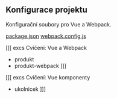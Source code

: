 ## Konfigurace projektu

Konfigurační soubory pro Vue a Webpack.

[package.json](assets/package.json)
[webpack.config.js](assets/webpack.config.js)

[[[ excs Cvičení: Vue a Webpack
- produkt
- produkt-webpack
]]]

[[[ excs Cvičení: Vue komponenty
- ukolnicek
]]]

